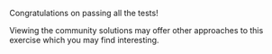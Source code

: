 Congratulations on passing all the tests!

Viewing the community solutions may offer other approaches to this exercise
which you may find interesting.
